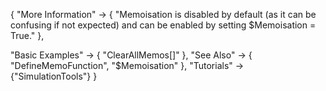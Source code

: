 {
  "More Information" ->
   {
     "Memoisation is disabled by default (as it can be confusing if not expected) and can be enabled by setting $Memoisation = True."
   },

  "Basic Examples" -> {
    "ClearAllMemos[]"
    },
  "See Also" -> {
    "DefineMemoFunction", "$Memoisation"
   },
  "Tutorials" -> {"SimulationTools"}
}
